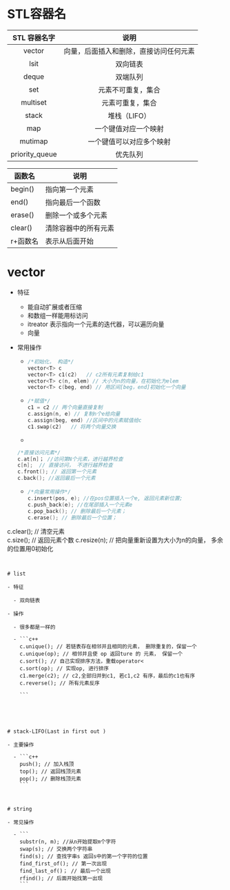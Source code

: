 # STL容器名

|  STL 容器名字  |                  说明                  |
| :------------: | :------------------------------------: |
|     vector     | 向量，后面插入和删除，直接访问任何元素 |
|      lsit      |                双向链表                |
|     deque      |                双端队列                |
|      set       |           元素不可重复，集合           |
|    multiset    |            元素可重复，集合            |
|     stack      |              堆栈（LIFO）              |
|      map       |          一个键值对应一个映射          |
|    mutimap     |        一个键值可以对应多个映射        |
| priority_queue |                优先队列                |



| 函数名   | 说明                 |
| -------- | -------------------- |
| begin()  | 指向第一个元素       |
| end()    | 指向最后一个函数     |
| erase()  | 删除一个或多个元素   |
| clear()  | 清除容器中的所有元素 |
| r+函数名 | 表示从后面开始       |

# vector

- 特征
  - 能自动扩展或者压缩
  - 和数组一样能用标访问
  - itreator 表示指向一个元素的迭代器，可以遍历向量
  - 向量

- 常用操作

  - ```C++
    /*初始化， 构造*/
    vector<T> c
    vector<T> c1(c2)   // c2所有元素复制给c1
    vector<T> c(n, elem) // 大小为n的向量，在初始化为elem
    vector<T> c(beg, end) // 用区间[beg，end]初始化一个向量 
    ```

  - ```C++
    /*赋值*/
    c1 = c2 // 两个向量直接复制
    c.assign(n, e) // 复制n个e给向量
    c.assign(beg, end) //区间中的元素赋值给c
    c1.swap(c2)   // 将两个向量交换
    ```

  - 

    ```c++
    /*直接访问元素*/
    c.at[n]； //访问第N个元素，进行越界检查
    c[n];  // 直接访问， 不进行越界检查
    c.front(); // 返回第一个元素
    c.back(); //返回最后一个元素
    ```

  - ```C++
    /*向量常用操作*/
    c.insert(pos, e); //在pos位置插入一个e, 返回元素新位置;
    c.push_back(e); //在尾部插入一个元素e
    c.pop_back(); // 删除最后一个元素；
    c.erase(); // 删除最后一个位置；
c.clear(); // 清空元素    
c.size(); // 返回元素个数
    c.resize(n); // 把向量重新设置为大小为n的向量， 多余的位置用0初始化
```
    

# list

- 特征

  - 双向链表

- 操作

  - 很多都是一样的

  - ```c++
    c.unique(); // 若链表存在相邻并且相同的元素， 删除重复的，保留一个
    c.unique(op); // 相邻并且使 op 返回ture 的 元素， 保留一个
    c.sort(); // 自己实现排序方法，重载operator<
    c.sort(op); // 实现op, 进行排序
    c1.merge(c2); // c2,全部归并到c1, 若c1,c2 有序，最后的c1也有序
    c.reverse(); // 所有元素反序
    
    ```





# stack-LIFO(Last in first out )

- 主要操作

  - ```c++
    push(); // 加入栈顶
    top(); // 返回栈顶元素
    pop(); // 删除栈顶元素
    ```



# string 

- 常见操作

  - ```
    substr(n, m); //从n开始提取m个字符
    swap(s); // 交换两个字符串
    find(s); // 查找字串s 返回s中的第一个字符的位置
    find_first_of(); // 第一次出现
    find_last_of()； // 最后一个出现
    rfind(); // 后面开始找第一出现
    ```





